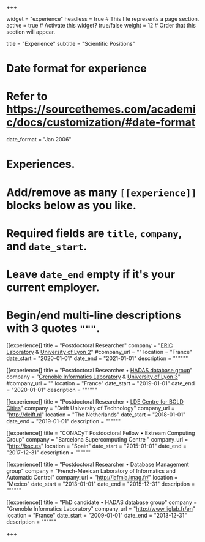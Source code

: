 +++

widget = "experience"
headless = true  # This file represents a page section.
active = true  # Activate this widget? true/false
weight = 12  # Order that this section will appear.

title = "Experience"
subtitle = "Scientific Positions"

# Date format for experience
#   Refer to https://sourcethemes.com/academic/docs/customization/#date-format
date_format = "Jan 2006"

# Experiences.
#   Add/remove as many `[[experience]]` blocks below as you like.
#   Required fields are `title`, `company`, and `date_start`.
#   Leave `date_end` empty if it's your current employer.
#   Begin/end multi-line descriptions with 3 quotes `"""`.


[[experience]]
  title = "Postdoctoral Researcher"
  company = "[ERIC Laboratory](https://eric.msh-lse.fr/en/) & [University of Lyon 2](http://univ-lyon2.fr/)"
  #company_url = ""
  location = "France"
  date_start = "2020-01-01"
  date_end = "2021-01-01"
  description = """"""


[[experience]]
  title = "Postdoctoral Researcher • [HADAS database group](http://hadas.imag.fr/)"
  company = "[Grenoble Informatics Laboratory](http://www.liglab.fr/en) & [University of Lyon 3](http://univ-lyon3.fr/)"
  #company_url = ""
  location = "France"
  date_start = "2019-01-01"
  date_end = "2020-01-01"
  description = """"""


[[experience]]
  title = "Postdoctoral Researcher • [LDE Centre for BOLD Cities](http://boldcities.nl)"
  company = "Delft University of Technology"
  company_url = "http://delft.nl"
  location = "The Netherlands"
  date_start = "2018-01-01"
  date_end = "2019-01-01"
  description = """"""

[[experience]]
  title = "CONACyT Postdoctoral Fellow • Extream Computing Group"
  company = "Barcelona Supercomputing Centre "
  company_url = "http://bsc.es"
  location = "Spain"
  date_start = "2015-01-01"
  date_end = "2017-12-31"
  description = """"""


[[experience]]
  title = "Postdoctoral Researcher • Database Management group"
  company = "French-Mexican Laboratory of Informatics and Automatic Control"
  company_url = "http://lafmia.imag.fr/"
  location = "Mexico"
  date_start = "2013-01-01"
  date_end = "2015-12-31"
  description = """"""

[[experience]]
  title = "PhD candidate • HADAS database group"
  company = "Grenoble Informatics Laboratory"
  company_url = "http://www.liglab.fr/en"
  location = "France"
  date_start = "2009-01-01"
  date_end = "2013-12-31"
  description = """"""

+++
